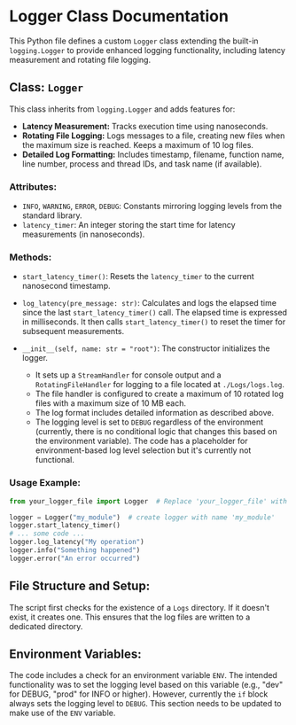 # Logger Class Documentation

This Python file defines a custom `Logger` class extending the built-in `logging.Logger` to provide enhanced logging functionality, including latency measurement and rotating file logging.


## Class: `Logger`

This class inherits from `logging.Logger` and adds features for:

*   **Latency Measurement:**  Tracks execution time using nanoseconds.
*   **Rotating File Logging:** Logs messages to a file, creating new files when the maximum size is reached.  Keeps a maximum of 10 log files.
*   **Detailed Log Formatting:**  Includes timestamp, filename, function name, line number, process and thread IDs, and task name (if available).


### Attributes:

*   `INFO`, `WARNING`, `ERROR`, `DEBUG`: Constants mirroring logging levels from the standard library.
*   `latency_timer`: An integer storing the start time for latency measurements (in nanoseconds).


### Methods:

*   `start_latency_timer()`: Resets the `latency_timer` to the current nanosecond timestamp.

*   `log_latency(pre_message: str)`:  Calculates and logs the elapsed time since the last `start_latency_timer()` call.  The elapsed time is expressed in milliseconds. It then calls `start_latency_timer()` to reset the timer for subsequent measurements.

*   `__init__(self, name: str = "root")`: The constructor initializes the logger.
    *   It sets up a `StreamHandler` for console output and a `RotatingFileHandler` for logging to a file located at `./Logs/logs.log`.
    *   The file handler is configured to create a maximum of 10 rotated log files with a maximum size of 10 MB each.
    *   The log format includes detailed information as described above.
    *   The logging level is set to `DEBUG` regardless of the environment (currently, there is no conditional logic that changes this based on the environment variable).  The code has a placeholder for environment-based log level selection but it's currently not functional.


### Usage Example:

```python
from your_logger_file import Logger  # Replace 'your_logger_file' with the actual filename

logger = Logger("my_module")  # create logger with name 'my_module'
logger.start_latency_timer()
# ... some code ...
logger.log_latency("My operation")
logger.info("Something happened")
logger.error("An error occurred")

```


## File Structure and Setup:

The script first checks for the existence of a `Logs` directory. If it doesn't exist, it creates one. This ensures that the log files are written to a dedicated directory.


## Environment Variables:


The code includes a check for an environment variable `ENV`.  The intended functionality was to set the logging level based on this variable (e.g., "dev" for DEBUG, "prod" for INFO or higher). However, currently the `if` block always sets the logging level to `DEBUG`.  This section needs to be updated to make use of the `ENV` variable.
